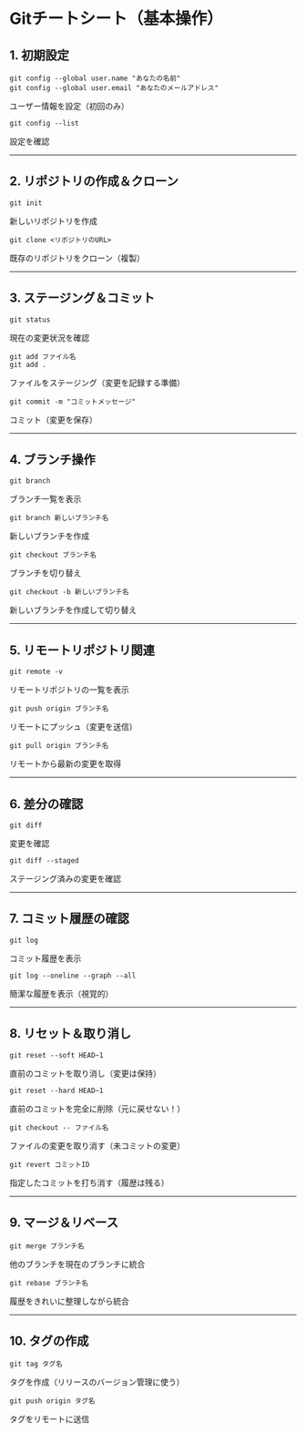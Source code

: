 # Gitチートシート（基本操作）

## 1. 初期設定
```
git config --global user.name "あなたの名前"
git config --global user.email "あなたのメールアドレス"
```
ユーザー情報を設定（初回のみ）

```
git config --list
```
設定を確認

---

## 2. リポジトリの作成＆クローン
```
git init
```
新しいリポジトリを作成

```
git clone <リポジトリのURL>
```
既存のリポジトリをクローン（複製）

---

## 3. ステージング＆コミット
```
git status
```
現在の変更状況を確認

```
git add ファイル名
git add .
```
ファイルをステージング（変更を記録する準備）

```
git commit -m "コミットメッセージ"
```
コミット（変更を保存）

---

## 4. ブランチ操作
```
git branch
```
ブランチ一覧を表示

```
git branch 新しいブランチ名
```
新しいブランチを作成

```
git checkout ブランチ名
```
ブランチを切り替え

```
git checkout -b 新しいブランチ名
```
新しいブランチを作成して切り替え

---

## 5. リモートリポジトリ関連
```
git remote -v
```
リモートリポジトリの一覧を表示

```
git push origin ブランチ名
```
リモートにプッシュ（変更を送信）

```
git pull origin ブランチ名
```
リモートから最新の変更を取得

---

## 6. 差分の確認
```
git diff
```
変更を確認

```
git diff --staged
```
ステージング済みの変更を確認

---

## 7. コミット履歴の確認
```
git log
```
コミット履歴を表示

```
git log --oneline --graph --all
```
簡潔な履歴を表示（視覚的）

---

## 8. リセット＆取り消し
```
git reset --soft HEAD~1
```
直前のコミットを取り消し（変更は保持）

```
git reset --hard HEAD~1
```
直前のコミットを完全に削除（元に戻せない！）

```
git checkout -- ファイル名
```
ファイルの変更を取り消す（未コミットの変更）

```
git revert コミットID
```
指定したコミットを打ち消す（履歴は残る）

---

## 9. マージ＆リベース
```
git merge ブランチ名
```
他のブランチを現在のブランチに統合

```
git rebase ブランチ名
```
履歴をきれいに整理しながら統合

---

## 10. タグの作成
```
git tag タグ名
```
タグを作成（リリースのバージョン管理に使う）

```
git push origin タグ名
```
タグをリモートに送信
